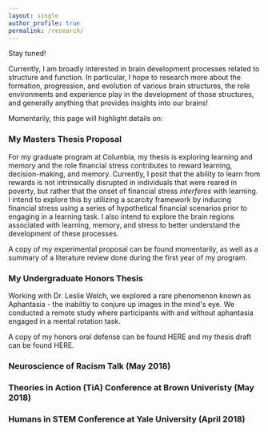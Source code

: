 ```yaml
---
layout: single
author_profile: true
permalink: /research/
---
```


Stay tuned! 

Currently, I am broadly interested in brain development processes related to structure and function. In particular, I hope to research more about the formation, progression, and evolution of various brain structures, the role environments and experience play in the development of those structures, and generally anything that provides insights into our brains!

Momentarily, this page will highlight details on:
### My Masters Thesis Proposal

For my graduate program at Columbia, my thesis is exploring learning and memory and the role financial stress contributes to reward learning, decision-making, and memory. Currently, I posit that the ability to learn from rewards is not intrinsically disrupted in individuals that were reared in poverty, but rather that the onset of financial stress *interferes* with learning. I intend to explore this by utilizing a scarcity framework by inducing financial stress using a series of hypothetical financial scenarios prior to engaging in a learning task. I also intend to explore the brain regions associated with learning, memory, and stress to better understand the development of these processes. 

A copy of my experimental proposal can be found momentarily, as well as a summary of a literature review done during the first year of my program.

### My Undergraduate Honors Thesis 

Working with Dr. Leslie Welch, we explored a rare phenomenon known as Aphantasia - the inabiltiy to conjure up images in the mind's eye. We conducted a remote study where participants with and without aphantasia engaged in a mental rotation task. 

A copy of my honors oral defense can be found HERE and my thesis draft can be found HERE. 

### Neuroscience of Racism Talk (May 2018)

### Theories in Action (TiA) Conference at Brown Univeristy (May 2018)

### Humans in STEM Conference at Yale University (April 2018)
